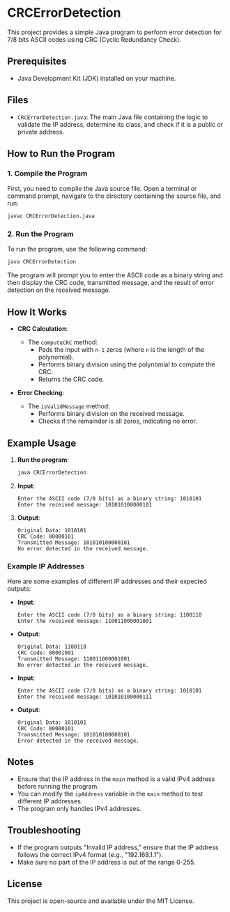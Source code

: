 # CRCErrorDetection

This project provides a simple Java program to perform error detection for 7/8 bits ASCII codes using CRC (Cyclic Redundancy Check).

## Prerequisites

- Java Development Kit (JDK) installed on your machine.

## Files

- `CRCErrorDetection.java`: The main Java file containing the logic to validate the IP address, determine its class, and check if it is a public or private address.

## How to Run the Program

### 1. Compile the Program

First, you need to compile the Java source file. Open a terminal or command prompt, navigate to the directory containing the source file, and run:

```sh
javac CRCErrorDetection.java
```

### 2. Run the Program

To run the program, use the following command:

```sh
java CRCErrorDetection
```

The program will prompt you to enter the ASCII code as a binary string and then display the CRC code, transmitted message, and the result of error detection on the received message.

## How It Works

- **CRC Calculation**:
  - The `computeCRC` method:
    - Pads the input with `n-1` zeros (where `n` is the length of the polynomial).
    - Performs binary division using the polynomial to compute the CRC.
    - Returns the CRC code.

- **Error Checking**:
  - The `isValidMessage` method:
    - Performs binary division on the received message.
    - Checks if the remainder is all zeros, indicating no error.

## Example Usage

1. **Run the program**:
   ```sh
   java CRCErrorDetection
   ```

2. **Input**:
   ```
   Enter the ASCII code (7/8 bits) as a binary string: 1010101
   Enter the received message: 101010100000101
   ```

3. **Output**:
   ```
   Original Data: 1010101
   CRC Code: 00000101
   Transmitted Message: 101010100000101
   No error detected in the received message.
   ```

### Example IP Addresses

Here are some examples of different IP addresses and their expected outputs:

- **Input**:
  ```
  Enter the ASCII code (7/8 bits) as a binary string: 1100110
  Enter the received message: 110011000001001
  ```

- **Output**:
  ```
  Original Data: 1100110
  CRC Code: 00001001
  Transmitted Message: 110011000001001
  No error detected in the received message.
  ```

- **Input**:
  ```
  Enter the ASCII code (7/8 bits) as a binary string: 1010101
  Enter the received message: 101010100000111
  ```

- **Output**:
  ```
  Original Data: 1010101
  CRC Code: 00000101
  Transmitted Message: 101010100000101
  Error detected in the received message.
  ```

## Notes

- Ensure that the IP address in the `main` method is a valid IPv4 address before running the program.
- You can modify the `ipAddress` variable in the `main` method to test different IP addresses.
- The program only handles IPv4 addresses.

## Troubleshooting

- If the program outputs "Invalid IP address," ensure that the IP address follows the correct IPv4 format (e.g., "192.168.1.1").
- Make sure no part of the IP address is out of the range 0-255.

## License

This project is open-source and available under the MIT License.
